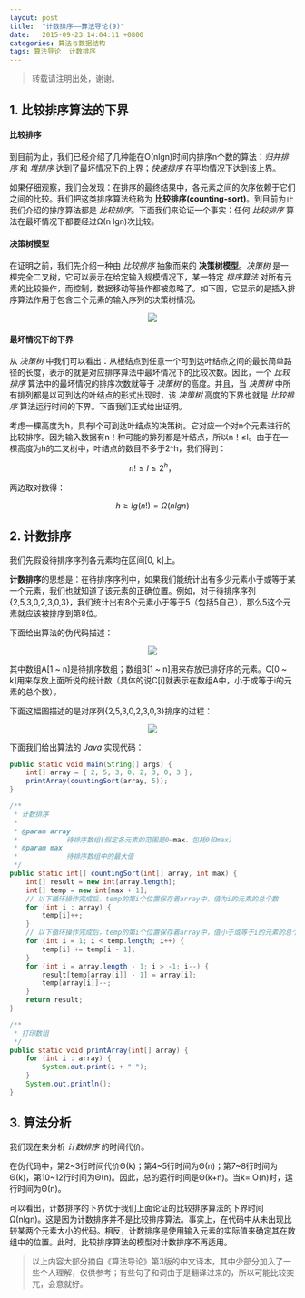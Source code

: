 ```yaml
---
layout: post
title:  "计数排序——算法导论(9)"
date:   2015-09-23 14:04:11 +0800
categories: 算法与数据结构
tags: 算法导论  计数排序
---
```


> 转载请注明出处，谢谢。

## 1. 比较排序算法的下界

#### 比较排序

到目前为止，我们已经介绍了几种能在O(nlgn)时间内排序n个数的算法：*归并排序* 和 *堆排序* 达到了最坏情况下的上界；*快速排序* 在平均情况下达到该上界。

如果仔细观察，我们会发现：在排序的最终结果中，各元素之间的次序依赖于它们之间的比较。我们把这类排序算法统称为 **比较排序(counting-sort)**。到目前为止我们介绍的排序算法都是 *比较排序*。下面我们来论证一个事实：任何 *比较排序* 算法在最坏情况下都要经过Ω(n lgn)次比较。

#### 决策树模型

在证明之前，我们先介绍一种由 *比较排序* 抽象而来的 **决策树模型**。*决策树* 是一棵完全二叉树，它可以表示在给定输入规模情况下，某一特定 *排序算法* 对所有元素的比较操作，而控制，数据移动等操作都被忽略了。如下图，它显示的是插入排序算法作用于包含三个元素的输入序列的决策树情况。

<p>
	<center>
    	<img src="http://images2015.cnblogs.com/blog/634705/201509/634705-20150923171335209-1540387583.png"/>
    </center>
</p>

#### 最坏情况下的下界

从 *决策树* 中我们可以看出：从根结点到任意一个可到达叶结点之间的最长简单路径的长度，表示的就是对应排序算法中最坏情况下的比较次数。因此，一个 *比较排序* 算法中的最坏情况的排序次数就等于 *决策树* 的高度。并且，当 *决策树* 中所有排列都是以可到达的叶结点的形式出现时，该 *决策树* 高度的下界也就是 *比较排序* 算法运行时间的下界。下面我们正式给出证明。

考虑一棵高度为h，具有l个可到达叶结点的决策树。它对应一个对n个元素进行的比较排序。因为输入数据有n！种可能的排列都是叶结点，所以n！≤l。由于在一棵高度为h的二叉树中，叶结点的数目不多于2^h，我们得到：

$$
n! ≤ l ≤ 2^h，
$$

两边取对数得：

$$
h ≥ lg(n!) = Ω(nlgn)
$$

## 2. 计数排序

我们先假设待排序序列各元素均在区间[0, k]上。

**计数排序**的思想是：在待排序序列中，如果我们能统计出有多少元素小于或等于某一个元素，我们也就知道了该元素的正确位置。例如，对于待排序序列{2,5,3,0,2,3,0,3}，我们统计出有8个元素小于等于5（包括5自己），那么5这个元素就应该被排序到第8位。

下面给出算法的伪代码描述：

<p>
	<center>
    	<img src="http://images2015.cnblogs.com/blog/634705/201509/634705-20150923171338225-118219850.png"/>
    </center>
</p>

其中数组A[1 ~ n]是待排序数组；数组B[1 ~ n]用来存放已排好序的元素。C[0 ~ k]用来存放上面所说的统计数（具体的说C[i]就表示在数组A中，小于或等于i的元素的总个数）。

下面这幅图描述的是对序列{2,5,3,0,2,3,0,3}排序的过程：

<p>
	<center>
    	<img src="http://images2015.cnblogs.com/blog/634705/201509/634705-20150923171339975-2014808993.png"/>
    </center>
</p>

下面我们给出算法的 *Java* 实现代码：

```Java
public static void main(String[] args) {
    int[] array = { 2, 5, 3, 0, 2, 3, 0, 3 };
    printArray(countingSort(array, 5));
}

/**
 * 计数排序
 *
 * @param array
 *            待排序数组(假定各元素的范围是0~max，包括0和max)
 * @param max
 *            待排序数组中的最大值
 */
public static int[] countingSort(int[] array, int max) {
    int[] result = new int[array.length];
    int[] temp = new int[max + 1];
    // 以下循环操作完成后，temp的第i个位置保存着array中，值为i的元素的总个数
    for (int i : array) {
        temp[i]++;
    }
    // 以下循环操作完成后，temp的第i个位置保存着array中，值小于或等于i的元素的总个数
    for (int i = 1; i < temp.length; i++) {
        temp[i] += temp[i - 1];
    }
    for (int i = array.length - 1; i > -1; i--) {
        result[temp[array[i]] - 1] = array[i];
        temp[array[i]]--;
    }
    return result;
}

/**
 * 打印数组
 */
public static void printArray(int[] array) {
    for (int i : array) {
        System.out.print(i + " ");
    }
    System.out.println();
}
```

## 3. 算法分析

我们现在来分析 *计数排序* 的时间代价。

在伪代码中，第2~3行时间代价Θ(k)；第4~5行时间为Θ(n)；第7~8行时间为Θ(k)，第10~12行时间为Θ(n)。因此，总的运行时间是Θ(k+n)。当k= O(n)时，运行时间为Θ(n)。

可以看出，计数排序的下界优于我们上面论证的比较排序算法的下界时间Ω(nlgn)。这是因为计数排序并不是比较排序算法。事实上，在代码中从未出现比较某两个元素大小的代码。相反，计数排序是使用输入元素的实际值来确定其在数组中的位置。此时，比较排序算法的模型对计数排序不再适用。

> 以上内容大部分摘自《算法导论》第3版的中文译本，其中少部分加入了一些个人理解，仅供参考；有些句子和词由于是翻译过来的，所以可能比较突兀，会意就好。
